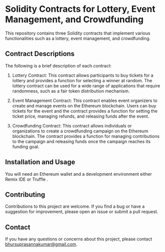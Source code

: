 # Solidity Contracts for Lottery, Event Management, and Crowdfunding

This repository contains three Solidity contracts that implement various functionalities such as a lottery, event management, and crowdfunding.
## Contract Descriptions

The following is a brief description of each contract:

1. Lottery Contract: This contract allows participants to buy tickets for a lottery and provides a function for selecting a winner at random. The lottery contract can be used for a wide range of applications that require randomness, such as a fair token distribution mechanism.

2. Event Management Contract: This contract enables event organizers to create and manage events on the Ethereum blockchain. Users can buy tickets for the event and the contract provides a function for setting the ticket price, managing refunds, and releasing funds after the event.

3. Crowdfunding Contract: This contract allows individuals or organizations to create a crowdfunding campaign on the Ethereum blockchain. The contract provides a function for managing contributions to the campaign and releasing funds once the campaign reaches its funding goal.

## Installation and Usage
You will need an Ethereum wallet and a development environment either Remix IDE or Truffle .
## Contributing

Contributions to this project are welcome. If you find a bug or have a suggestion for improvement, please open an issue or submit a pull request.


## Contact

If you have any questions or concerns about this project, please contact bhursuprasannakumar@gmail.com.
